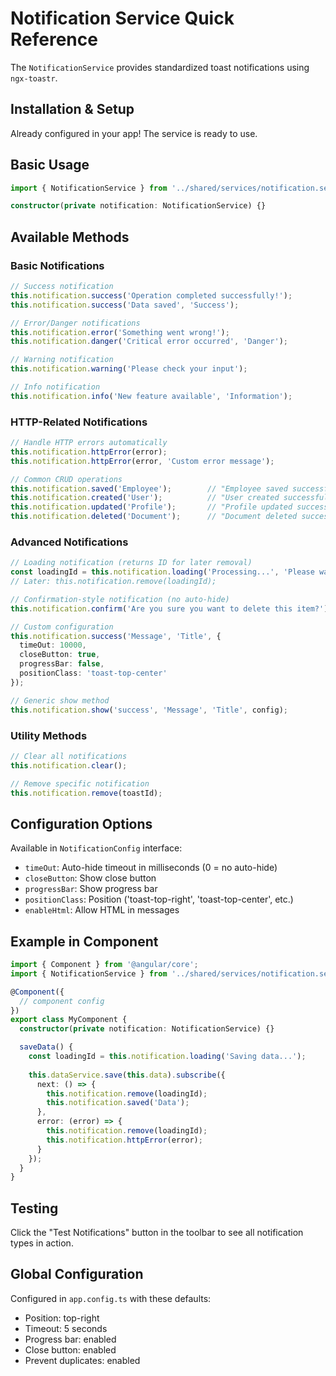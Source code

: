 # Notification Service Quick Reference

The `NotificationService` provides standardized toast notifications using `ngx-toastr`.

## Installation & Setup

Already configured in your app! The service is ready to use.

## Basic Usage

```typescript
import { NotificationService } from '../shared/services/notification.service';

constructor(private notification: NotificationService) {}
```

## Available Methods

### Basic Notifications

```typescript
// Success notification
this.notification.success('Operation completed successfully!');
this.notification.success('Data saved', 'Success');

// Error/Danger notifications
this.notification.error('Something went wrong!');
this.notification.danger('Critical error occurred', 'Danger');

// Warning notification
this.notification.warning('Please check your input');

// Info notification
this.notification.info('New feature available', 'Information');
```

### HTTP-Related Notifications

```typescript
// Handle HTTP errors automatically
this.notification.httpError(error);
this.notification.httpError(error, 'Custom error message');

// Common CRUD operations
this.notification.saved('Employee');        // "Employee saved successfully"
this.notification.created('User');          // "User created successfully"
this.notification.updated('Profile');       // "Profile updated successfully"
this.notification.deleted('Document');      // "Document deleted successfully"
```

### Advanced Notifications

```typescript
// Loading notification (returns ID for later removal)
const loadingId = this.notification.loading('Processing...', 'Please wait');
// Later: this.notification.remove(loadingId);

// Confirmation-style notification (no auto-hide)
this.notification.confirm('Are you sure you want to delete this item?');

// Custom configuration
this.notification.success('Message', 'Title', {
  timeOut: 10000,
  closeButton: true,
  progressBar: false,
  positionClass: 'toast-top-center'
});

// Generic show method
this.notification.show('success', 'Message', 'Title', config);
```

### Utility Methods

```typescript
// Clear all notifications
this.notification.clear();

// Remove specific notification
this.notification.remove(toastId);
```

## Configuration Options

Available in `NotificationConfig` interface:

- `timeOut`: Auto-hide timeout in milliseconds (0 = no auto-hide)
- `closeButton`: Show close button
- `progressBar`: Show progress bar
- `positionClass`: Position ('toast-top-right', 'toast-top-center', etc.)
- `enableHtml`: Allow HTML in messages

## Example in Component

```typescript
import { Component } from '@angular/core';
import { NotificationService } from '../shared/services/notification.service';

@Component({
  // component config
})
export class MyComponent {
  constructor(private notification: NotificationService) {}

  saveData() {
    const loadingId = this.notification.loading('Saving data...');
    
    this.dataService.save(this.data).subscribe({
      next: () => {
        this.notification.remove(loadingId);
        this.notification.saved('Data');
      },
      error: (error) => {
        this.notification.remove(loadingId);
        this.notification.httpError(error);
      }
    });
  }
}
```

## Testing

Click the "Test Notifications" button in the toolbar to see all notification types in action.

## Global Configuration

Configured in `app.config.ts` with these defaults:
- Position: top-right
- Timeout: 5 seconds
- Progress bar: enabled
- Close button: enabled
- Prevent duplicates: enabled